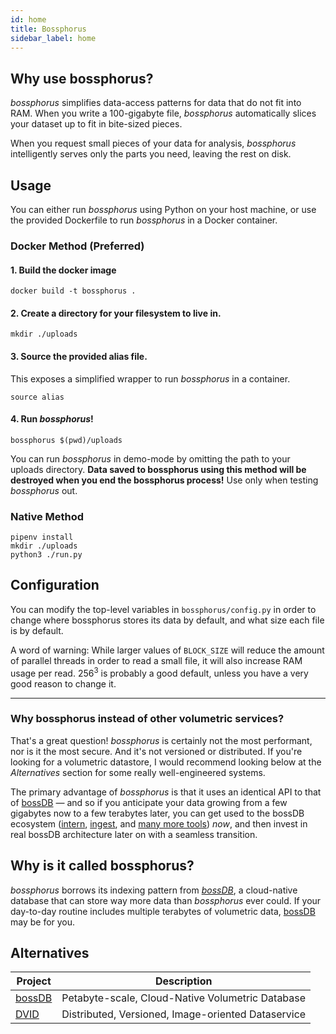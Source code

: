 ```yaml
---
id: home
title: Bossphorus
sidebar_label: home
---
```


## Why use bossphorus?

*bossphorus* simplifies data-access patterns for data that do not fit into RAM. When you write a 100-gigabyte file, *bossphorus* automatically slices your dataset up to fit in bite-sized pieces.

When you request small pieces of your data for analysis, *bossphorus* intelligently serves only the parts you need, leaving the rest on disk.

## Usage

You can either run *bossphorus* using Python on your host machine, or use the provided Dockerfile to run *bossphorus* in a Docker container.

### Docker Method (Preferred)

#### 1. Build the docker image

```shell
docker build -t bossphorus .
```

#### 2. Create a directory for your filesystem to live in.

```shell
mkdir ./uploads
```

#### 3. Source the provided alias file.

This exposes a simplified wrapper to run *bossphorus* in a container.

```shell
source alias
```

#### 4. Run *bossphorus*!

```shell
bossphorus $(pwd)/uploads
```

You can run *bossphorus* in demo-mode by omitting the path to your uploads directory. **Data saved to bossphorus using this method will be destroyed when you end the bossphorus process!** Use only when testing *bossphorus* out.

### Native Method

```shell
pipenv install
mkdir ./uploads
python3 ./run.py
```

## Configuration

You can modify the top-level variables in `bossphorus/config.py` in order to change where bossphorus stores its data by default, and what size each file is by default.

A word of warning: While larger values of `BLOCK_SIZE` will reduce the amount of parallel threads in order to read a small file, it will also increase RAM usage per read. 256<sup>3</sup> is probably a good default, unless you have a very good reason to change it.

---

### Why bossphorus instead of other volumetric services?

That's a great question! *bossphorus* is certainly not the most performant, nor is it the most secure. And it's not versioned or distributed. If you're looking for a volumetric datastore, I would recommend looking below at the _Alternatives_ section for some really well-engineered systems.

The primary advantage of *bossphorus* is that it uses an identical API to that of [bossDB](https://bossdb.org) — and so if you anticipate your data growing from a few gigabytes now to a few terabytes later, you can get used to the bossDB ecosystem ([intern](https://https://github.com/jhuapl-boss/intern), [ingest](https://github.com/jhuapl-boss/ingest-client), and [many more tools](https://github.com/aplbrain/)) _now_, and then invest in real bossDB architecture later on with a seamless transition.

## Why is it called bossphorus?

*bossphorus* borrows its indexing pattern from _[bossDB](https://bossdb.org)_, a cloud-native database that can store way more data than *bossphorus* ever could. If your day-to-day routine includes multiple terabytes of volumetric data, [bossDB](https://bossdb.org) may be for you.

## Alternatives

| Project | Description |
|---------|-------------|
| [bossDB](https://bossdb.org) | Petabyte-scale, Cloud-Native Volumetric Database |
| [DVID](https://github.com/janelia-flyem/dvid) | Distributed, Versioned, Image-oriented Dataservice
